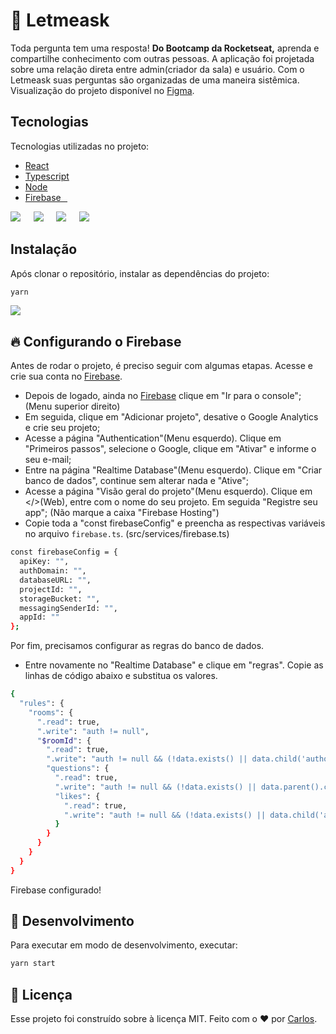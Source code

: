 # :busts_in_silhouette: Letmeask

Toda pergunta tem uma resposta! **Do Bootcamp da Rocketseat,** aprenda e compartilhe conhecimento com outras pessoas. A aplicação foi projetada sobre uma relação direta entre admin(criador da sala) e usuário. Com o Letmeask suas perguntas são organizadas de uma maneira sistêmica. Visualização do projeto disponível no [Figma].

## Tecnologias

Tecnologias utilizadas no projeto:

- [React]
- [Typescript]
- [Node]
- [Firebase⠀]

<img src = "https://img.shields.io/badge/React-20232A?style=for-the-badge&logo=react&logoColor=61DAFB" />⠀⠀<img src = "https://img.shields.io/badge/TypeScript-007ACC?style=for-the-badge&logo=typescript&logoColor=white" />⠀⠀<img src = "https://img.shields.io/badge/Node.js-339933?style=for-the-badge&logo=nodedotjs&logoColor=white" />⠀⠀<img src = "https://img.shields.io/badge/firebase-ffca28?style=for-the-badge&logo=firebase&logoColor=black" /> 	

## Instalação

Após clonar o repositório, instalar as dependências do projeto:
```sh
yarn 
```
<img src = "https://img.shields.io/badge/Yarn-2C8EBB?style=for-the-badge&logo=yarn&logoColor=white" />

## :fire: Configurando o Firebase

Antes de rodar o projeto, é preciso seguir com algumas etapas. Acesse e crie sua conta no [Firebase].

- Depois de logado, ainda no [Firebase] clique em "Ir para o console"; (Menu superior direito)
- Em seguida, clique em "Adicionar projeto", desative o Google Analytics e crie seu projeto;
- Acesse a página "Authentication"(Menu esquerdo). Clique em "Primeiros passos", selecione o Google, clique em "Ativar" e informe o seu e-mail;
- Entre na página "Realtime Database"(Menu esquerdo). Clique em "Criar banco de dados", continue sem alterar nada e "Ative";
- Acesse a página "Visão geral do projeto"(Menu esquerdo). Clique em </>(Web), entre com o nome do seu projeto. Em seguida "Registre seu app"; (Não marque a caixa "Firebase Hosting")
- Copie toda a "const firebaseConfig" e preencha as respectivas variáveis no arquivo `firebase.ts`. (src/services/firebase.ts) 
```sh
const firebaseConfig = {
  apiKey: "",
  authDomain: "",
  databaseURL: "",
  projectId: "",
  storageBucket: "",
  messagingSenderId: "",
  appId: ""
};
```

Por fim, precisamos configurar as regras do banco de dados.   
- Entre novamente no "Realtime Database" e clique em "regras". Copie as linhas de código abaixo e substitua os valores.

```sh
{
  "rules": {
    "rooms": {
      ".read": true,
      ".write": "auth != null",
      "$roomId": {
        ".read": true,
        ".write": "auth != null && (!data.exists() || data.child('authorId').val() == auth.uid)",
        "questions": {
          ".read": true,
          ".write": "auth != null && (!data.exists() || data.parent().child('authorId').val() == auth.uid)",
          "likes": {
            ".read": true,
            ".write": "auth != null && (!data.exists() || data.child('authorId').val() == auth.uid)",
          }
        }
      }
    }
  }
}
```
Firebase configurado!

## :rocket: Desenvolvimento

Para executar em modo de desenvolvimento, executar: 

```sh
yarn start
```
   
  ## 📝 Licença

Esse projeto foi construído sobre à licença MIT. Feito com o ❤️ por [Carlos]. 

[Carlos]: <https://github.com/carlosribeirok>
[React]: <https://github.com/facebook/react>
[Typescript]: <https://github.com/microsoft/TypeScript>
[Node]: <https://github.com/nodejs>
[Firebase⠀]: <https://github.com/firebase/>
[Firebase]: <https://firebase.google.com/>
[Figma]: <https://www.figma.com/community/file/1009824839797878169>